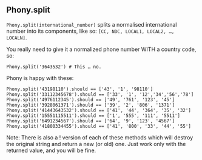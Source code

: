 ## Phony.split

`Phony.split(international_number)` splits a normalised international number into its components, like so:
`[CC, NDC, LOCAL1, LOCAL2, …, LOCALN]`.

You really need to give it a normalized phone number WITH a country code, so:

    Phony.split('3643532') # This … no.

Phony is happy with these:

    Phony.split('43198110').should == ['43', '1', '98110']
    Phony.split('33112345678').should == ['33', '1', '12','34','56','78']
    Phony.split('4976112345').should == ['49', '761', '123', '45']
    Phony.split('3928061371').should == ['39', '2', '806', '1371']
    Phony.split('41443643532').should == ['41', '44', '364', '35', '32']
    Phony.split('15551115511').should == ['1', '555', '111', '5511']
    Phony.split('6491234567').should == ['64', '9', '123', '4567']
    Phony.split('41800334455').should == ['41', '800', '33', '44', '55']

Note: There is also a ! version of each of these methods which
      will destroy the original string and return a new (or old) one.
      Just work only with the returned value, and you will be fine.